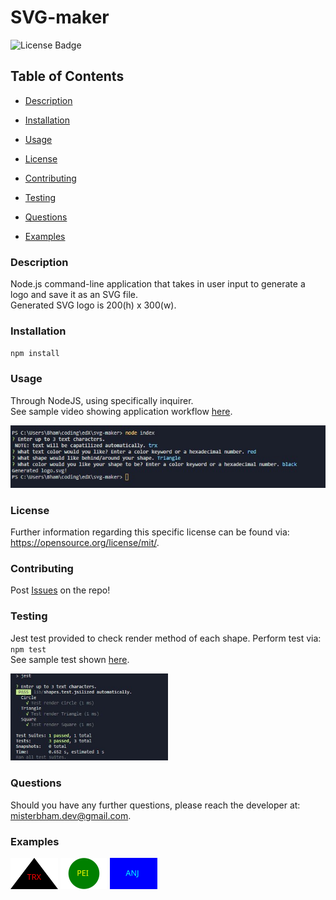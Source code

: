 # SVG-maker
![License Badge](https://img.shields.io/badge/License-MIT-yellow.svg)

## Table of Contents 
* [Description](#Description) 

* [Installation](#Installation) 

* [Usage](#Usage) 

* [License](#License) 

* [Contributing](#Contributing) 

* [Testing](#Testing) 

* [Questions](#Questions) 

* [Examples](#Examples) 

### Description
Node.js command-line application that takes in user input to generate a logo and save it as an SVG file. </br>
Generated SVG logo is 200(h) x 300(w).

### Installation
`npm install`

### Usage
Through NodeJS, using specifically inquirer. </br>
See sample video showing application workflow <a href="https://drive.google.com/file/d/16VM3iyqBGFL4B8y_rTFfCZvTNH7dcZ-V/view" target="_blank">here</a>.

<img src="./images/application-cli-workflow.jpg">

### License
Further information regarding this specific license can be found via: https://opensource.org/license/mit/. 

### Contributing
Post <a href="https://github.com/MisterBham/svg-maker/issues" target="_blank">Issues</a> on the repo!

### Testing
Jest test provided to check render method of each shape. 
Perform test via: `npm test` </br>
See sample test shown <a href="https://drive.google.com/file/d/13MseZBV45AWGObY0cTPuwKKNRvkGRJdY/view" target="_blank">here</a>.

<img src="./images/jestTest.jpg" width=50% height=50%>

### Questions
Should you have any further questions, please reach the developer at: <a href="mailto:misterbham.dev@gmail.com">misterbham.dev@gmail.com</a>. 

### Examples

<img src="./images/logo-example1.svg" width=15% height=15%>
<img src="./images/logo-example2.svg" width=15% height=15%>
<img src="./images/logo-example3.svg" width=15% height=15%>

